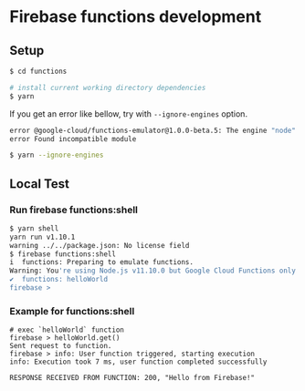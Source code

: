 # Firebase functions development


## Setup

```bash
$ cd functions

# install current working directory dependencies
$ yarn
```

If you get an error like bellow, try with `--ignore-engines` option.

```bash
error @google-cloud/functions-emulator@1.0.0-beta.5: The engine "node" is incompatible with this module. Expected version "~6". Got "11.10.0"
error Found incompatible module
```

```bash
$ yarn --ignore-engines
```

## Local Test

### Run firebase functions:shell

```bash
$ yarn shell
yarn run v1.10.1
warning ../../package.json: No license field
$ firebase functions:shell
i  functions: Preparing to emulate functions.
Warning: You're using Node.js v11.10.0 but Google Cloud Functions only supports v6.11.5.
✔  functions: helloWorld
firebase > 
```

### Example for functions:shell 

```
# exec `helloWorld` function
firebase > helloWorld.get()
Sent request to function.
firebase > info: User function triggered, starting execution
info: Execution took 7 ms, user function completed successfully

RESPONSE RECEIVED FROM FUNCTION: 200, "Hello from Firebase!"
```
